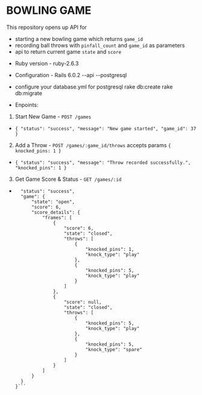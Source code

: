 # BOWLING GAME

This repository opens up API for
- starting a new bowling game which returns `game_id`
- recording ball throws with `pinfall_count` and `game_id` as parameters
- api to return current game `state` and `score`

* Ruby version - ruby-2.6.3

* Configuration - Rails 6.0.2 --api --postgresql

* configure your database.yml for postgresql
  rake db:create
  rake db:migrate

* Enpoints:
1. Start New Game - `POST /games`
- `{ "status": "success", "message": "New game started", "game_id": 37 }`
2. Add a Throw - `POST /games/:game_id/throws` accepts params `{ knocked_pins: 1 }`
- `{ "status": "success", "message": "Throw recorded successfully.", "knocked_pins": 1 }`
3. Get Game Score & Status - `GET /games/:id`
- ```{
    "status": "success",
    "game": {
        "state": "open",
        "score": 6,
        "score_details": {
            "frames": [
                {
                    "score": 6,
                    "state": "closed",
                    "throws": [
                        {
                            "knocked_pins": 1,
                            "knock_type": "play"
                        },
                        {
                            "knocked_pins": 5,
                            "knock_type": "play"
                        }
                    ]
                },
                {
                    "score": null,
                    "state": "closed",
                    "throws": [
                        {
                            "knocked_pins": 5,
                            "knock_type": "play"
                        },
                        {
                            "knocked_pins": 5,
                            "knock_type": "spare"
                        }
                    ]
                }
            ]
        }
    }
  }```